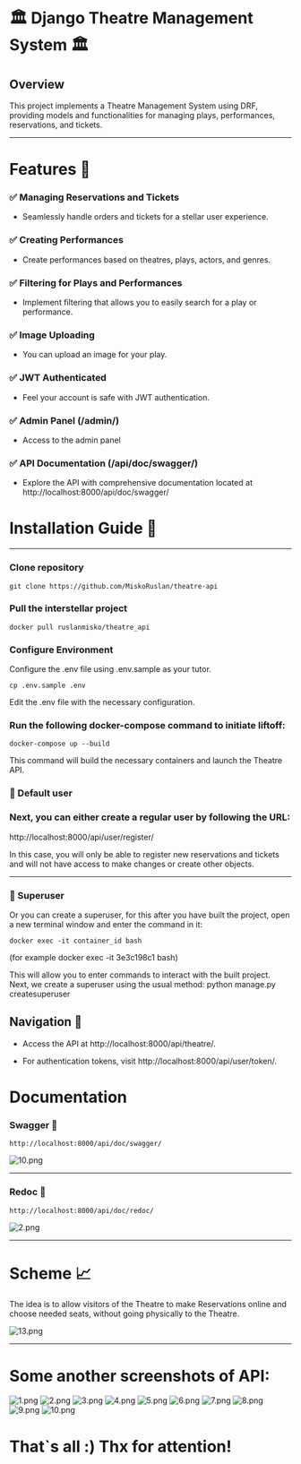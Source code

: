 # 🏛️ Django Theatre Management System 🏛️

## Overview  

This project implements a Theatre Management System using DRF, providing models and functionalities for managing plays, performances, reservations, and tickets.

---
# Features 📜

### ✅ Managing Reservations and Tickets

- Seamlessly handle orders and tickets for a stellar user experience.

### ✅ Creating Performances

- Create performances based on theatres, plays, actors, and genres.

### ✅ Filtering for Plays and Performances

- Implement filtering that allows you to easily search for a play or performance.

### ✅ Image Uploading

- You can upload an image for your play.

### ✅ JWT Authenticated

- Feel your account is safe with JWT authentication.

### ✅ Admin Panel (/admin/)

- Access to the admin panel

### ✅ API Documentation (/api/doc/swagger/)

- Explore the API with comprehensive documentation located at http://localhost:8000/api/doc/swagger/

# Installation Guide 📜

---

### Clone repository

```
git clone https://github.com/MiskoRuslan/theatre-api
```

### Pull the interstellar project

```
docker pull ruslanmisko/theatre_api
```

### Configure Environment
Configure the .env file using .env.sample as your tutor.

```
cp .env.sample .env
```
Edit the .env file with the necessary configuration.

### Run the following docker-compose command to initiate liftoff:

```
docker-compose up --build
```
This command will build the necessary containers and launch the Theatre API.

### 🤵 Default user

### Next, you can either create a regular user by following the URL:


 http://localhost:8000/api/user/register/

In this case, you will only be able to register new reservations and tickets and will not have access to make changes or create other objects.

---

### 🫅 Superuser
Or you can create a superuser, for this after you have built the project, open a new terminal window and enter the command in it:
```
docker exec -it container_id bash
```
(for example docker exec -it 3e3c198c1 bash)

This will allow you to enter commands to interact with the built project. Next, we create a superuser using the usual method:
python manage.py createsuperuser

## Navigation 🧭

 - Access the API at http://localhost:8000/api/theatre/.

 - For authentication tokens, visit http://localhost:8000/api/user/token/.

# Documentation
### Swagger 📝
```http://localhost:8000/api/doc/swagger/```

![10.png](images%2F10.png)

---

### Redoc 📝

```http://localhost:8000/api/doc/redoc/```

![2.png](images%2F2.png)


---

# Scheme 📈

The idea is to allow visitors of the Theatre to make Reservations online and choose needed seats, without going physically to the Theatre.

![13.png](images%2F13.png)


---

# Some another screenshots of API:
![1.png](images%2F1.png)
![2.png](images%2F2.png)
![3.png](images%2F3.png)
![4.png](images%2F4.png)
![5.png](images%2F5.png)
![6.png](images%2F6.png)
![7.png](images%2F7.png)
![8.png](images%2F8.png)
![9.png](images%2F9.png)
![10.png](images%2F10.png)

# That`s all :) Thx for attention!
